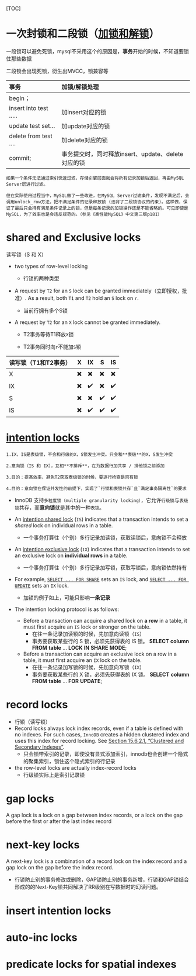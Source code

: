 [TOC]

# 一次封锁和二段锁（[加锁和解锁](https://tech.meituan.com/2014/08/20/innodb-lock.html)）

一段锁可以避免死锁，mysql不采用这个的原因是，**事务**开始的时候，不知道要锁住那些数据

二段锁会出现死锁，衍生出MVCC，锁兼容等

| 事务                 | 加锁/解锁处理                                      |
| :------------------- | :------------------------------------------------- |
| begin；              |                                                    |
| insert into test ….. | 加insert对应的锁                                   |
| update test set…     | 加update对应的锁                                   |
| delete from test ….  | 加delete对应的锁                                   |
| commit;              | 事务提交时，同时释放insert、update、delete对应的锁 |

```properties
如果一个条件无法通过索引快速过滤，存储引擎层面就会将所有记录加锁后返回，再由MySQL Server层进行过滤。

但在实际使用过程当中，MySQL做了一些改进，在MySQL Server过滤条件，发现不满足后，会调用unlock_row方法，把不满足条件的记录释放锁 (违背了二段锁协议的约束)。这样做，保证了最后只会持有满足条件记录上的锁，但是每条记录的加锁操作还是不能省略的。可见即使是MySQL，为了效率也是会违反规范的。（参见《高性能MySQL》中文第三版p181）
```



# shared and Exclusive locks

读写锁（S 和 X）

- two types of row-level locking

  - 行锁的两种类型

- A request by `T2` for an `S` lock can be granted immediately（立即授权，批准）. As a result, both `T1` and `T2` hold an `S` lock on `r`.

  - 当前行拥有多个S锁

- A request by `T2` for an `X` lock cannot be granted immediately.

  - T2事务等待T1释放`X`锁

  - T2事务同时向`r`不能加`S`锁

| 读写锁（T1和T2事务） | X                        | IX                 | S                  | IS                 |
| -------------------- | ------------------------ | ------------------ | ------------------ | ------------------ |
| X                    | ✖️​                        | ✖️                  | ✖️                  | ✖️                  |
| IX                   | :heavy_multiplication_x: | :heavy_check_mark: | ✖️                  | :heavy_check_mark: |
| S                    | ✖️                        | ✖️                  | :heavy_check_mark: | :heavy_check_mark: |
| IS                   | ✖️                        | :heavy_check_mark: | :heavy_check_mark: | :heavy_check_mark: |



# [intention locks](https://juejin.im/post/5b85124f5188253010326360)

```properties
1.IX，IS是表级锁，不会和行级的X，S锁发生冲突。只会和**表级**的X，S发生冲突

2.意向锁（IS 和 IX），互相**不排斥**，在为数据行加共享 / 排他锁之前添加

3.目的：提高效率，避免T2获取表级锁的时候，要逐行检查是否有锁

4.目的：意向锁在保证并发性的前提下，实现了`行锁和表锁共存`且`满足事务隔离性`的要求
```



- InnoDB 支持`多粒度锁（multiple granularity locking）`，它允许`行级锁`与`表级锁`共存，而**意向锁**就是其中的一种`表锁`。

- An [intention shared lock](https://dev.mysql.com/doc/refman/8.0/en/glossary.html#glos_intention_shared_lock) (`IS`) indicates that a transaction intends to set a *shared* lock on individual rows in a table.
  - 一个事务打算往（个别）多行记录加读锁，获取读锁后，意向锁不会释放
- An [intention exclusive lock](https://dev.mysql.com/doc/refman/8.0/en/glossary.html#glos_intention_exclusive_lock) (`IX`) indicates that a transaction intends to set an exclusive lock on **individual rows** in a table.
  - 一个事务打算往（个别）多行记录加写锁，获取写锁后，意向锁依然持有
- For example, [`SELECT ... FOR SHARE`](https://dev.mysql.com/doc/refman/8.0/en/select.html) sets an `IS` lock, and [`SELECT ... FOR UPDATE`](https://dev.mysql.com/doc/refman/8.0/en/select.html) sets an `IX` lock.
  - 加锁的例子如上，可能只影响**一条记录**
- The intention locking protocol is as follows:
  - Before a transaction can acquire a shared lock on **a row** in a table, it must first acquire an `IS` lock or stronger on the table.
    - 在往一条记录加读锁的时候，先加意向读锁（`IS`）
    - 事务要获取某些行的 S 锁，必须先获得表的 IS 锁。
      **SELECT** **column** **FROM** **table** ... **LOCK** **IN** **SHARE** **MODE**;
  - Before a transaction can acquire an exclusive lock on a row in a table, it must first acquire an `IX` lock on the table.
    - 在往一条记录加写锁的时候，先加意向写锁（`IX`）
    - 事务要获取某些行的 X 锁，必须先获得表的 IX 锁。
      **SELECT** **column** **FROM** **table** ... **FOR** **UPDATE**;

# record locks

- 行锁（读写锁）
- Record locks always lock index records, even if a table is defined with no indexes. For such cases, `InnoDB` creates a hidden clustered index and uses this index for record locking. See [Section 15.6.2.1, “Clustered and Secondary Indexes”](https://dev.mysql.com/doc/refman/8.0/en/innodb-index-types.html).
  - 只会锁带索引的记录，即使没有显式添加索引，innodb也会创建一个隐式的聚集索引，锁住这个隐式索引的行记录
- the row-level locks are actually index-record locks
  - 行级锁实际上是索引记录锁

# gap locks

A gap lock is a lock on a gap between index records, or a lock on the gap before the first or after the last index record

# next-key locks

A next-key lock is a combination of a record lock on the index record and a gap lock on the gap before the index record.

- 行锁防止别的事务修改或删除，GAP锁防止别的事务新增，行锁和GAP锁结合形成的的Next-Key锁共同解决了RR级别在写数据时的幻读问题。

# insert intention locks

# auto-inc locks

# predicate locks for spatial indexes 




